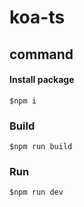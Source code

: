 # koa-ts

## command

#### Install package

``$npm i``

### Build

``$npm run build``

### Run

``$npm run dev``